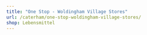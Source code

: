 ```yaml
---
title: "One Stop - Woldingham Village Stores"
url: /caterham/one-stop-woldingham-village-stores/
shop: Lebensmittel
---
```

